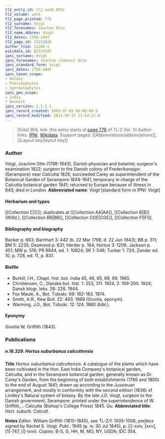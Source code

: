 ```yaml
---
tl2_entry_id: tl2_vol6_0761
tl2_volume: vol6
tl2_page_printed: 776
tl2_surname: Voigt
tl2_forenames: Joachim Otto
tl2_name_abbrev: Voigt
tl2_dates: 1798-1843
tl2_page_id: 33212818
author_lsid: 11246-1
wikidata_id: Q2333107
ipni_surname: Voigt
ipni_forenames: Joachim (Johann) Otto
ipni_standard_form: Voigt
ipni_dates: 1798-1843
ipni_taxon_scope: 
- Botany
- Pteridophytes
- Spermatophytes
ipni_geo_scope: 
- India
- Denmark
ipni_version: 1.1.1.1
ipni_record_created: 2003-07-02 00:00:00.0
ipni_record_modified: 2013-05-15 11:54:23.0
---
```


> [!cite] BHL link: this entry starts at [page 776](https://www.biodiversitylibrary.org/page/33212818) of TL-2 Vol. VI
> Author links: [IPNI](https://www.ipni.org/a/11246-1), [Wikidata](https://www.wikidata.org/wiki/Q2333107). Support pages: [[Abbreviations|abbreviations]], [[Layout key|layout key]]

### Author

Voigt, Joachim Otto (1798-1843), Danish physician and botanist; surgeon's examination 1822; surgeon to the Danish colony of Frederiksnagor (Serampore) near Calcutta 1826; succeeded Carey as superintendent of the Botanical Garden of Serampore 1834-1841, temporary in charge of the Calcutta botanical garden 1841; returned to Europe because of illness in 843, died in London. 
**Abbreviated name**: *Voigt* \[standard form in IPNI: *Voigt*\]

#### Herbarium and types

[[Collection C|C]]; duplicates at [[Collection AA|AA]], [[Collection B|B]] (Willd.), [[Collection BR|BR]], [[Collection CGE|CGE]], [[Collection FI|FI]].

#### Bibliography and biography

Backer p. 663; Barnhart 3: 442 (b. 22 Mar 1798, d. 22 Jun 1843); BB p. 311; BM 5: 2235; Desmond p. 631; Herder p. 164; Hortus 3: 1206; Jackson p. 451; MW p. 516; PR 9844, ed. 1: 10824; SK 1: 546; Tucker 1: 724; Zander ed. 10, p. 728, ed. 11, p. 831.

#### Biofile

- Burkill, I.H., Chapt. hist. bot. India 45, 46, 65, 68, 69. 1965.
- Christensen, C., Danske bot. hist. 1: 253, 311. 1924, 2: 199-200. 1924; Dansk biogr. leks. 26: 226. 1944.
- Fox Maule, A., Bot. Tidsskr. 69: 182-183. 1974.
- Smith, A.R., Kew Bull. 22: 493. 1968 (Givotia, eponym).
- Warming, J.O., Bot. Tidsskr. 12: 124. 1880 (bibl.).

#### Eponymy

*Givotia* W. Griffith (1843).

### Publications

##### n.16.329. Hortus suburbanus calcuttensis

**Title**
*Hortus suburbanus calcuttensis*. A catalogue of the plants which have been cultivated in the Hon. East India Company's botanical garden, Calcutta, and in the Serampore botanical garden, generally known as Dr. Carey's Garden, from the beginning of both establishments (1786 and 1800) to the end of August 1841; drawn up according to the Jussieuan arrangement, and mostly in conformity with the second edition (1836) of Lindley's Natural system of botany. By the late J.O. Voigt, surgeon to the Danish government, Serampore: printed under the superintendence of W. Griffith,... Calcutta (Bishop's College Press) 1845. Qu.
**Abbreviated title**: *Hort. suburb. Calcutt.*

**Notes**
*Editor*. William Griffith (1810-1845), see TL-2/1: 1005-1006; *preface* signed by Rachel S. Voigt.
*Publ*.: 1845 (p. ix: 30 Jul 1845), p. \[i\]-xxiv, \[xxv\], \[1\]-747, \[i\]-lxviii. *Copies*: B-S, G, HH, M, MO, NY, USDA; IDC 354.

